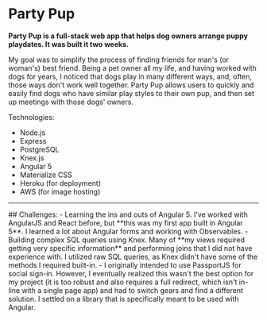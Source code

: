 # Party Pup
**Party Pup is a full-stack web app that helps dog owners arrange puppy playdates. It was built it two weeks.**

My goal was to simplify the process of finding friends for man's (or woman's) best friend. Being a pet owner all my life, and having worked with dogs for years, I noticed that dogs play in many different ways, and, often, those ways don't work well together. Party Pup allows users to quickly and easily find dogs who have similar play styles to their own pup, and then set up meetings with those dogs' owners.

Technologies:
- Node.js
- Express
- PostgreSQL
- Knex.js
- Angular 5
- Materialize CSS
- Heroku (for deployment)
- AWS (for image hosting)
<hr>
## Challenges:
- Learning the ins and outs of Angular 5. I've worked with AngularJS and React before, but **this was my first app built in Angular 5**. I learned a lot about Angular forms and working with Observables.
- Building complex SQL queries using Knex. Many of **my views required getting very specific information** and performing joins that I did not have experience with. I utilized raw SQL queries, as Knex didn't have some of the methods I required built-in.
- I originally intended to use PassportJS for social sign-in. However, I eventually realized this wasn't the best option for my project (it is too robust and also requires a full redirect, which isn't in-line with a single page app) and had to switch gears and find a different solution. I settled on a library that is specifically meant to be used with Angular.
